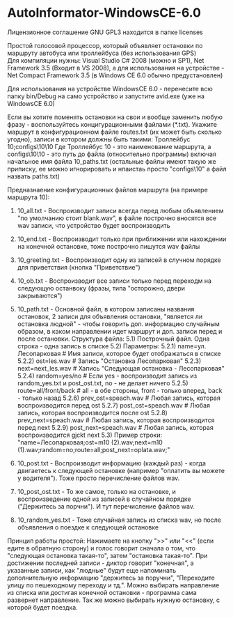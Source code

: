 # AutoInformator-WindowsCE-6.0
Лицензионное соглашение GNU GPL3 находится в папке licenses

Простой голосовой процессор, который объявляет остановки по маршруту автобуса или троллейбуса (без использования GPS)  
Для компиляции нужны: Visual Studio C# 2008 (можно и SP1), Net Framework 3.5 (Входит в VS 2008), а для использования на устройстве - Net Compact Framework 3.5 (в Windows CE 6.0 обычно предустановлен)
 
Для использования на устройстве WindowsCE 6.0 - перенесите всю папку bin/Debug на само устройство и запустите avid.exe (уже на WindowsCE 6.0)

Если вы хотите поменять остановки на свои и вообще заменить любую фразу - воспользуйтесь концигурационными файлами (*.txt).
Укажите маршрут в конфигурационном файле routes.txt (их может быть сколько угодно), записи в котором должны быть такими:
Троллейбус 10;configs\10\10
Где Троллейбус 10 - это наименование маршрута, а configs\10\10 - это путь до файла (относительно программы) включая начальное имя файла 10_paths.txt (остальные файлы имеют такую же приписку, ее можно игнорировать и нпаистаь просто "configs\10\" а файл назвать paths.txt)

Предназнаение конфигурационных файлов маршрута (на примере маршрута 10):
1) 10_all.txt - Воспроизводит записи всегда перед любым объявлением "по умолчанию стоит blank.wav", в файле построчно вносятся все wav записи, что устройство будет воспроизводить
2) 10_end.txt - Воспроизводит только при приближении или нахождении на конечной остановке, тоже построчно пишутся wav файлы
3) 10_greeting.txt - Воспроизводит одну из записей в случном порядке для приветствия (кнопка "Приветствие")
4) 10_ob.txt - Воспроизводит все записи только перед переходм на следующую останвоку (фразы, типа "осторожно, двери закрываются")
5) 10_path.txt - Основной файл, в котором записаны названия остановок, 2 записи для объявления остановки, "является ли остановка людной" - чтобы говорить доп. информацию случайным образом, в каком направлении идет маршрут и доп. записи перед и после остановки. 
Структура файла:
5.1) Построчный файл. Одна строка - одна запись в списке
5.2) Параметры:
5.2.1) name=ул. Лесопарковая # Имя записи, которое будет отображаться в списке
5.2.2) ost=les.wav			 # Запись "Остановка Лесопарковая"
5.2.3) next=next_les.wav     # Хапись "Следующая остановка - Лесопарковая"
5.2.4) random=yes/no         # Если yes - воспроизводит запись из random_yes.txt и post_ost.txt, no - не делает ничего
5.2.5) route=all/front/back	 # all - в обе стороны, front - только вперед, back - только назад
5.2.6) prev_ost=speach.wav   # Любая запись, которая воспроизводится перед ost
5.2.7) post_ost=speach.wav   # Любая запись, которая воспроизводится после ost
5.2.8) prev_next=speach.wav  # Любая запись, которая воспроизводится перед next
5.2.9) post_next=speach.wav  # Любая запись, которая воспроизводится gjckt next
5.3) Пример строки: "name=Лесопарковая;ost=m10 (2).wav;next=m10 (1).wav;random=no;route=all;post_next=oplata.wav;"

6) 10_post.txt - Воспроизводит информацию (каждый раз) - когда двигаетесь к следующей остановке (например "оплатить вы можете у водителя"). Тоже просто перечисление файлов wav.
7) 10_post_ost.txt - То же самое, только на остановке, и воспроизведение одной из записей в случайном порядке ("Держитесь за порчни"). И тут перечисление файлов wav.
8) 10_random_yes.txt - Тоже случайная запись из списка wav, но после объявления о поездке к следующей остановке

Принцип работы простой:
Нажимаете на кнопку ">>" или "<<" (если едите в обратную сторону) и голос говорит сначала о том, что "следующая остановка такая-то", затем "остановка такая-то". При достижении последней записи - диктор говорит "конечная", а указанные записи, как "людные" будут еще напоминать дополнительную информацию "держитесь за поручни", "Переходите улицу по пешеходному переходу и тд.".
Можно выбирать направление из списка или достигая конечной остановки - программа сама развернет направление.
Так же можно выбирать нужную остановку, с которой будет поездка.
